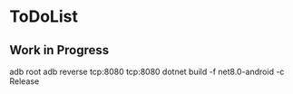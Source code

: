 # ToDoList
## Work in Progress

adb root
adb reverse tcp:8080 tcp:8080
dotnet build -f net8.0-android -c Release